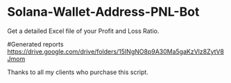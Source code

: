 # Solana-Wallet-Address-PNL-Bot
Get  a detailed Excel file of your Profit and Loss Ratio.  



#Generated reports 
https://drive.google.com/drive/folders/15INgNO8p9A30Ma5gaKzVlz8ZytV8Jmom


Thanks to all my clients who purchase this script.
